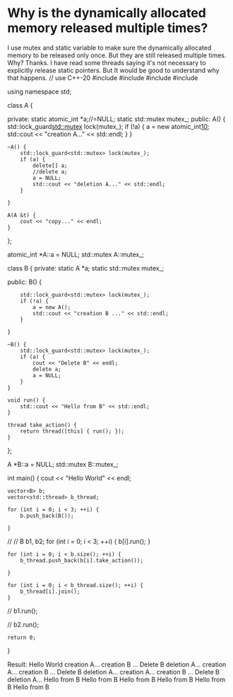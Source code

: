 
# Why is the dynamically allocated memory released multiple times?

I use mutex and static variable to make sure the dynamically allocated memory to be released only once. But they are still released multiple times. Why?
Thanks.
I have read some threads saying it's not necessary to explicitly release static pointers. But It would be good to understand why that happens.
// use C++-20
#include <iostream>
#include <vector>
#include <thread>
#include <atomic>

using namespace std;

class A {

private:
    static atomic_int *a;//=NULL;
    static std::mutex mutex_;
public:
    A() {
        std::lock_guard<std::mutex> lock(mutex_);
        if (!a) {
            a = new atomic_int[10]();
            std::cout << "creation A..." << std::endl;
        }
    }

    ~A() {
        std::lock_guard<std::mutex> lock(mutex_);
        if (a) {
            delete[] a;
            //delete a;
            a = NULL;
            std::cout << "deletion A..." << std::endl;
        }

    }

    A(A &t) {
        cout << "copy..." << endl;
    }


};

atomic_int *A::a = NULL;
std::mutex A::mutex_;

class B {
private:
    static A *a;
    static std::mutex mutex_;

public:
    B() {

        std::lock_guard<std::mutex> lock(mutex_);
        if (!a) {
            a = new A();
            std::cout << "creation B ..." << std::endl;
        }

    }

    ~B() {
        std::lock_guard<std::mutex> lock(mutex_);
        if (a) {
            cout << "Delete B" << endl;
            delete a;
            a = NULL;
        }
    }

    void run() {
        std::cout << "Hello from B" << std::endl;
    }

    thread take_action() {
        return thread([this] { run(); });
    }
};

A *B::a = NULL;
std::mutex B::mutex_;

int main() {
    cout << "Hello World" << endl;

    vector<B> b;
    vector<std::thread> b_thread;

    for (int i = 0; i < 3; ++i) {
        b.push_back(B());

    }

//
//    B b1, b2;
    for (int i = 0; i < 3; ++i) {
        b[i].run();
    }

    for (int i = 0; i < b.size(); ++i) {
        b_thread.push_back(b[i].take_action());

    }

    for (int i = 0; i < b_thread.size(); ++i) {
        b_thread[i].join();
    }

//    b1.run();

//    b2.run();

    return 0;
}

Result:
Hello World
creation A...
creation B ...
Delete B
deletion A...
creation A...
creation B ...
Delete B
deletion A...
creation A...
creation B ...
Delete B
deletion A...
Hello from B
Hello from B
Hello from B
Hello from B
Hello from B
Hello from B


        